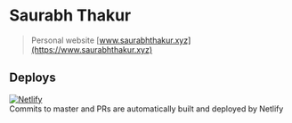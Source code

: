 # Saurabh Thakur

> Personal website [www.saurabhthakur.xyz](https://www.saurabhthakur.xyz)

## Deploys

[![Netlify](https://www.netlify.com/img/global/badges/netlify-color-accent.svg)](https://app.netlify.com/sites/thakursaurabh1998)  
Commits to master and PRs are automatically built and deployed by Netlify